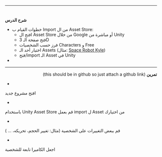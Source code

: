 

---


# <p dir="rtl">
<strong>شرح الدرس</strong></p>




* خطوات القيام ب Import من ال Asset Store:
    * افتح ال Asset Store من خلال Google أو مباشرة من Unity
    * فتح صفحة الـ 3D
    * فرز حسب الشخصيات Characters و Free
    * اختيار أحد الـ Assets (مثال: [Space Robot Kyle](https://assetstore.unity.com/packages/3d/characters/robots/space-robot-kyle-4696))
    * فتح/import الـ Asset في Unity
* 


---

<p dir="rtl">
<strong>تمرين</strong> (this should be in github so just attach a github link)</p>




* 
افتح مشروع جديد


* 
باستخدام Unity Asset Store قم بعمل import ل Asset من اختيارك


* 
قم ببعض التغييرات على الشخصية (مثال: تغيير الحجم، تحريكه، … )


* 
اجعل الكاميرا تابعة للشخصية
